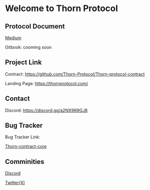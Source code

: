# Welcome to Thorn Protocol

## Protocol Document
[Medium](https://thornprotocol.medium.com/)

Gitbook: cooming soon

## Project Link

Contract: https://github.com/Thorn-Protocol/Thorn-protocol-contract

Landing Page: https://thornprotocol.com/

## Contact
Discord: https://discord.gg/a2NX969GJ8

## Bug Tracker

Bug Tracker Link: 

[Thorn-contract-core](https://github.com/Thorn-Protocol/Thorn-protocol-contract/issues)

## Comminities

[Discord](https://discord.gg/a2NX969GJ8)

[Twitter(X)](https://twitter.com/thorn_protocol)
